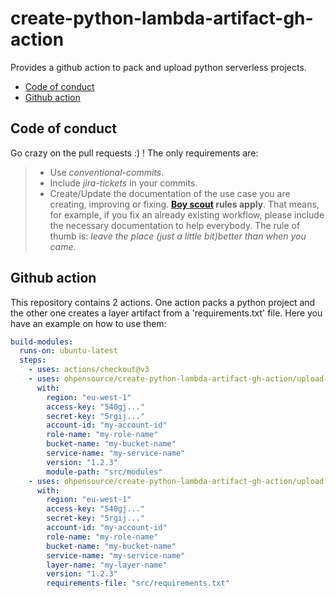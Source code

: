 # create-python-lambda-artifact-gh-action

Provides a github action to pack and upload python serverless projects.

- [Code of conduct](#code-of-conduct)
- [Github action](#github-action)

## Code of conduct

Go crazy on the pull requests :) ! The only requirements are:

> - Use _conventional-commits_.
> - Include _jira-tickets_ in your commits.
> - Create/Update the documentation of the use case you are creating, improving or fixing. **[Boy scout](https://biratkirat.medium.com/step-8-the-boy-scout-rule-robert-c-martin-uncle-bob-9ac839778385) rules apply**. That means, for example, if you fix an already existing workflow, please include the necessary documentation to help everybody. The rule of thumb is: _leave the place (just a little bit)better than when you came_.

## Github action

This repository contains 2 actions. One action packs a python project and the other one creates a layer artifact from a 'requirements.txt' file. Here you have an example on how to use them:

```yaml
build-modules:
  runs-on: ubuntu-latest
  steps:
    - uses: actions/checkout@v3
    - uses: ohpensource/create-python-lambda-artifact-gh-action/upload-artifact@v0.1.0
      with:
        region: "eu-west-1"
        access-key: "540gj..."
        secret-key: "5rgij..."
        account-id: "my-account-id"
        role-name: "my-role-name"
        bucket-name: "my-bucket-name"
        service-name: "my-service-name"
        version: "1.2.3"
        module-path: "src/modules"
    - uses: ohpensource/create-python-lambda-artifact-gh-action/upload-layer@v0.1.0
      with:
        region: "eu-west-1"
        access-key: "540gj..."
        secret-key: "5rgij..."
        account-id: "my-account-id"
        role-name: "my-role-name"
        bucket-name: "my-bucket-name"
        service-name: "my-service-name"
        layer-name: "my-layer-name"
        version: "1.2.3"
        requirements-file: "src/requirements.txt"
```
